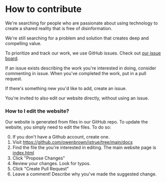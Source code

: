 # How to contribute
We're searching for people who are passionate about using technology to create a shared reality that is free of disinformation.

We're still searching for a problem and solution that creates deep and compelling value. 

To prioritize and track our work, we use GitHub issues. Check out [our issue board](https://github.com/owenbrown/istrue/issues).

If an issue exists describing the work you're interested in doing, consider commenting in issue. When you've completed the work, put in a pull request.

If there's something new you'd like to add, create an issue.

You're invited to also edit our website directly, without using an issue.

### How to I edit the website?
Our website is generated from files in our GitHub repo. To update the website, you simply need to edit the files. To do so:

0. If you don't have a Github account, create one.
1. Visit https://github.com/owenbrown/istrue/tree/main/docs
2. Find the file the you're interested in editing. The main website page is [index.html](https://github.com/owenbrown/istrue/blob/main/docs/index.md)
3. Click "Propose Changes"
4. Review your changes. Look for typos. 
5. Click "Create Pull Request"
6. Leave a comment! Describe why you've made the suggested change.
